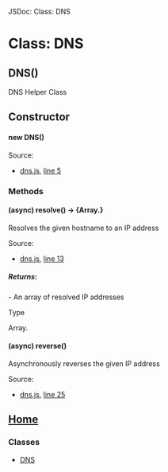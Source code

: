 JSDoc: Class: DNS

# Class: DNS

## DNS()

DNS Helper Class

## Constructor

#### new DNS()

Source:

- [dns.js](dns.md), [line 5](dns.md#line5)

### Methods

#### (async) resolve() → {Array.<String>}

Resolves the given hostname to an IP address

Source:

- [dns.js](dns.md), [line 13](dns.mdl#line13)

##### Returns:

\- An array of resolved IP addresses

Type

Array.<String>

#### (async) reverse()

Asynchronously reverses the given IP address

Source:

- [dns.js](dns.md), [line 25](dns.md#line25)

## [Home](../README.md)

### Classes

- [DNS](dns.md)
